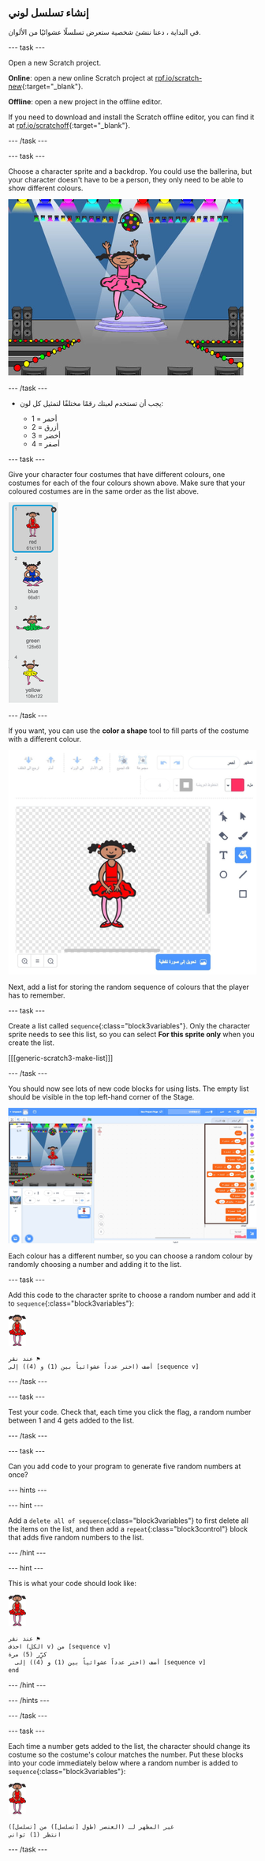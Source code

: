 ## إنشاء تسلسل لوني

في البداية ، دعنا ننشئ شخصية ستعرض تسلسلًا عشوائيًا من الألوان.

\--- task \---

Open a new Scratch project.

**Online**: open a new online Scratch project at [rpf.io/scratch-new](https://rpf.io/scratch-new){:target="_blank"}.

**Offline**: open a new project in the offline editor.

If you need to download and install the Scratch offline editor, you can find it at [rpf.io/scratchoff](https://rpf.io/scratchoff){:target="_blank"}.

\--- /task \---

\--- task \---

Choose a character sprite and a backdrop. You could use the ballerina, but your character doesn't have to be a person, they only need to be able to show different colours.

![screenshot](images/colour-sprite.png)

\--- /task \---

+ يجب أن تستخدم لعبتك رقمًا مختلفًا لتمثيل كل لون:
    
    + 1 = أحمر
    + 2 = أزرق
    + 3 = أخضر
    + 4 = أصفر

\--- task \---

Give your character four costumes that have different colours, one costumes for each of the four colours shown above. Make sure that your coloured costumes are in the same order as the list above.

![screenshot](images/colour-costume.png)

\--- /task \---

If you want, you can use the **color a shape** tool to fill parts of the costume with a different colour.

![color-a-shape](images/color-a-shape.png)

Next, add a list for storing the random sequence of colours that the player has to remember.

\--- task \---

Create a list called `sequence`{:class="block3variables"}. Only the character sprite needs to see this list, so you can select **For this sprite only** when you create the list.

[[[generic-scratch3-make-list]]]

\--- /task \---

You should now see lots of new code blocks for using lists. The empty list should be visible in the top left-hand corner of the Stage.

![screenshot](images/colour-list-blocks-annotated.png)

Each colour has a different number, so you can choose a random colour by randomly choosing a number and adding it to the list.

\--- task \---

Add this code to the character sprite to choose a random number and add it to `sequence`{:class="block3variables"}:

![ballerina](images/ballerina.png)

```blocks3
عند نقر ⚑
أضف (اختر عدداً عشوائياً بين (1) و (4)) إلى [sequence v]
```

\--- /task \---

\--- task \---

Test your code. Check that, each time you click the flag, a random number between 1 and 4 gets added to the list.

\--- /task \---

\--- task \---

Can you add code to your program to generate five random numbers at once?

\--- hints \---

\--- hint \---

Add a `delete all of sequence`{:class="block3variables"} to first delete all the items on the list, and then add a `repeat`{:class="block3control"} block that adds five random numbers to the list.

\--- /hint \---

\--- hint \---

This is what your code should look like:

![ballerina](images/ballerina.png)

```blocks3
عند نقر ⚑
احذف (الكل v) من [sequence v]
كرِّر (5) مرة 
  أضف (اختر عدداً عشوائياً بين (1) و (4)) إلى [sequence v]
end
```

\--- /hint \---

\--- /hints \---

\--- /task \---

\--- task \---

Each time a number gets added to the list, the character should change its costume so the costume's colour matches the number. Put these blocks into your code immediately below where a random number is added to `sequence`{:class="block3variables"}:

![ballerina](images/ballerina.png)

```blocks3
غير المظهر لـ (العنصر (طول [تسلسل]) من [تسلسل])
انتظر (1) ثواني
```

\--- /task \---